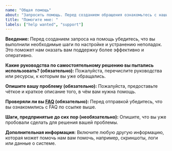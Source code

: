 ```yaml
---
name: "Общая помощь"
about: "Запросить помощь. Перед созданием обращения ознакомьтесь с нашими пошаговыми видео, подробным README, руководством по устранению неполадок и учебными материалами."
title: "Помогите мне: "
labels: ["help wanted", "support"]
---
```


**Введение:**
Перед созданием запроса на помощь убедитесь, что вы выполнили необходимые шаги по настройке и устранению неполадок. Это поможет нам оказать вам поддержку более эффективно и оперативно.

**Какие руководства по самостоятельному решению вы пытались использовать? (обязательно):**
Пожалуйста, перечислите руководства или ресурсы, к которым вы уже обращались.

**Опишите вашу проблему (обязательно):**
Пожалуйста, предоставьте чёткое и краткое описание того, в чём вам нужна помощь.

**Проверяли ли вы [FAQ](https://github.com/Hwoarang91/hot/wiki/FAQ) (обязательно):**
Перед отправкой убедитесь, что вы ознакомились с FAQ по ссылке выше.

**Шаги, предпринятые до сих пор (необязательно):**
Опишите, что вы уже пробовали сделать для решения вашей проблемы.

**Дополнительная информация:**
Включите любую другую информацию, которая может помочь нам вам помочь, например, скриншоты, логи или данные о системе.